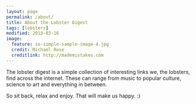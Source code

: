 ```yaml
---
layout: page
permalink: /about/
title: About the Lobster Digest
tags: [lobsters]
modified: 2013-03-16
image:
  feature: so-simple-sample-image-4.jpg
  credit: Michael Rose
  creditlink: http://mademistakes.com
---
```


The lobster digest is a simple collection of interesting links we, the lobsters, find across the internet. These can range from music to popular culture, science to art and everything in between.

So sit back, relax and enjoy. That will make us happy. :)